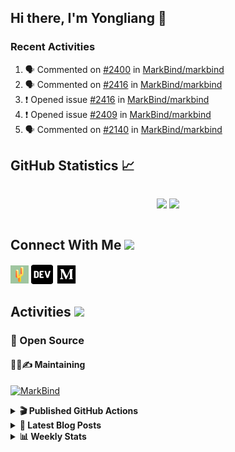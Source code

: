 ## Hi there, I'm Yongliang 👋

### Recent Activities

<!--START_SECTION:activity-->
1. 🗣 Commented on [#2400](https://github.com/MarkBind/markbind/pull/2400#issuecomment-1946169985) in [MarkBind/markbind](https://github.com/MarkBind/markbind)
2. 🗣 Commented on [#2416](https://github.com/MarkBind/markbind/issues/2416#issuecomment-1946164639) in [MarkBind/markbind](https://github.com/MarkBind/markbind)
3. ❗ Opened issue [#2416](https://github.com/MarkBind/markbind/issues/2416) in [MarkBind/markbind](https://github.com/MarkBind/markbind)
4. ❗ Opened issue [#2409](https://github.com/MarkBind/markbind/issues/2409) in [MarkBind/markbind](https://github.com/MarkBind/markbind)
5. 🗣 Commented on [#2140](https://github.com/MarkBind/markbind/issues/2140#issuecomment-1932047593) in [MarkBind/markbind](https://github.com/MarkBind/markbind)
<!--END_SECTION:activity-->

## GitHub Statistics :chart_with_upwards_trend:
<div align="center">
<div style="display: flex; align-items: center; justify-content: center;">

[![](https://github-readme-stats-tlylt.vercel.app/api?username=tlylt&show_icons=true&theme=tokyonight&hide_border=true&locale=en)](https://github.com/tlylt)
[![](https://github-readme-streak-stats.herokuapp.com/?user=tlylt&theme=tokyonight&hide_border=true)](https://github.com/tlylt)
</div>
</div>

## Connect With Me <img src="https://media.giphy.com/media/2wh5K5yE3ulp3xgYcG/giphy-downsized.gif" width="30">

<a href="https://www.yongliangliu.com/" target="_blank"><img align="center" src="static/site-icon.png" alt="yongliangliu.com" height="29" width="29" /></a>
<a href="https://dev.to/tlylt" target="_blank"><img align="center" src="static/dev-badge.svg" alt="dev.to/tlylt" height="35" width="35" /></a>
<a href="https://tlylt.medium.com" target="_blank"><img align="center" src="static/medium.png" alt="tlylt.medium.com" height="35" width="35" /></a>

## Activities <img src="https://media.giphy.com/media/WUlplcMpOCEmTGBtBW/giphy.gif" width="30">

### 🔭 Open Source

#### 👷‍♂️✍️ Maintaining
[![MarkBind](https://github-readme-stats-tlylt.vercel.app/api/pin/?username=markbind&repo=markbind)](https://github.com/MarkBind/markbind)

<details>
<summary> <b>🎬 Published GitHub Actions </b> </summary>

[![install-graphviz](https://github-readme-stats-tlylt.vercel.app/api/pin/?username=tlylt&repo=install-graphviz)](https://github.com/tlylt/install-graphviz)

[![reposense-action](https://github-readme-stats-tlylt.vercel.app/api/pin/?username=tlylt&repo=reposense-action)](https://github.com/tlylt/reposense-action)

[![markbin-action](https://github-readme-stats-tlylt.vercel.app/api/pin/?username=markbind&repo=markbind-action)](https://github.com/MarkBind/markbind-action)

</details>

<details>
<summary> <b>📕 Latest Blog Posts</b> </summary>

<!-- BLOG-POST-LIST:START -->
- [The 2 x 2 problem](https://yongliangliu.com/blog/2x2-problem)
- [On Keeping Task Descriptions Up to Date](https://yongliangliu.com/blog/on-keeping-task-descriptions-up-to-date)
- [Easy vs Right](https://yongliangliu.com/blog/easy-vs-right)
- [The Prebound Method and Sentinel Object Pattern in Python](https://yongliangliu.com/blog/prebound-sentinel-pattern-in-python)
- [Software Problems - Exceptions](https://yongliangliu.com/blog/software-problems-exceptions)
<!-- BLOG-POST-LIST:END -->

</details>

<details>
<summary> <b>📊 Weekly Stats</b> </summary>

<!--START_SECTION:waka-->
![Code Time](http://img.shields.io/badge/Code%20Time-1%2C197%20hrs%2057%20mins-blue)

**🐱 My GitHub Data** 

> 📦 666.6 kB Used in GitHub's Storage 
 > 
> 🏆 222 Contributions in the Year 2024
 > 
> 🚫 Not Opted to Hire
 > 
> 📜 170 Public Repositories 
 > 
> 🔑 41 Private Repositories 
 > 
**I'm an Early 🐤** 

```text
🌞 Morning                4045 commits        ███████░░░░░░░░░░░░░░░░░░   29.69 % 
🌆 Daytime                3677 commits        ███████░░░░░░░░░░░░░░░░░░   26.99 % 
🌃 Evening                5011 commits        █████████░░░░░░░░░░░░░░░░   36.78 % 
🌙 Night                  892 commits         ██░░░░░░░░░░░░░░░░░░░░░░░   06.55 % 
```
📅 **I'm Most Productive on Wednesday** 

```text
Monday                   1780 commits        ███░░░░░░░░░░░░░░░░░░░░░░   13.06 % 
Tuesday                  2042 commits        ████░░░░░░░░░░░░░░░░░░░░░   14.99 % 
Wednesday                2204 commits        ████░░░░░░░░░░░░░░░░░░░░░   16.18 % 
Thursday                 1641 commits        ███░░░░░░░░░░░░░░░░░░░░░░   12.04 % 
Friday                   1709 commits        ███░░░░░░░░░░░░░░░░░░░░░░   12.54 % 
Saturday                 2098 commits        ████░░░░░░░░░░░░░░░░░░░░░   15.40 % 
Sunday                   2151 commits        ████░░░░░░░░░░░░░░░░░░░░░   15.79 % 
```


📊 **This Week I Spent My Time On** 

```text
🕑︎ Time Zone: Asia/Singapore

💬 Programming Languages: 
No Activity Tracked This Week
```


 Last Updated on 03/03/2024 00:43:50 UTC
<!--END_SECTION:waka-->

</details>
